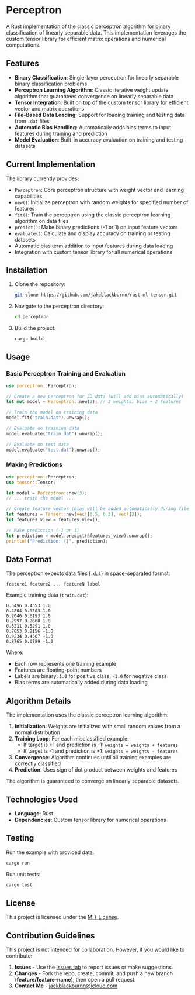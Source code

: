 # Perceptron

A Rust implementation of the classic perceptron algorithm for binary classification of linearly separable data. This implementation leverages the custom tensor library for efficient matrix operations and numerical computations.

## Features

- **Binary Classification**: Single-layer perceptron for linearly separable binary classification problems
- **Perceptron Learning Algorithm**: Classic iterative weight update algorithm that guarantees convergence on linearly separable data
- **Tensor Integration**: Built on top of the custom tensor library for efficient vector and matrix operations
- **File-Based Data Loading**: Support for loading training and testing data from `.dat` files
- **Automatic Bias Handling**: Automatically adds bias terms to input features during training and prediction
- **Model Evaluation**: Built-in accuracy evaluation on training and testing datasets

## Current Implementation

The library currently provides:

- `Perceptron`: Core perceptron structure with weight vector and learning capabilities
- `new()`: Initialize perceptron with random weights for specified number of features
- `fit()`: Train the perceptron using the classic perceptron learning algorithm on data files
- `predict()`: Make binary predictions (-1 or 1) on input feature vectors
- `evaluate()`: Calculate and display accuracy on training or testing datasets
- Automatic bias term addition to input features during data loading
- Integration with custom tensor library for all numerical operations

## Installation

1. Clone the repository:
   ```bash
   git clone https://github.com/jakeblackburnn/rust-ml-tensor.git
   ```
2. Navigate to the perceptron directory:
   ```bash
   cd perceptron
   ```
3. Build the project:
   ```bash
   cargo build
   ```

## Usage

### Basic Perceptron Training and Evaluation

```rust
use perceptron::Perceptron;

// Create a new perceptron for 2D data (will add bias automatically)
let mut model = Perceptron::new(3); // 3 weights: bias + 2 features

// Train the model on training data
model.fit("train.dat").unwrap();

// Evaluate on training data
model.evaluate("train.dat").unwrap();

// Evaluate on test data
model.evaluate("test.dat").unwrap();
```

### Making Predictions

```rust
use perceptron::Perceptron;
use tensor::Tensor;

let model = Perceptron::new(3);
// ... train the model ...

// Create feature vector (bias will be added automatically during file loading)
let features = Tensor::new(vec![0.5, 0.3], vec![2]);
let features_view = features.view();

// Make prediction (-1 or 1)
let prediction = model.predict(&features_view).unwrap();
println!("Prediction: {}", prediction);
```

## Data Format

The perceptron expects data files (`.dat`) in space-separated format:

```
feature1 feature2 ... featureN label
```

Example training data (`train.dat`):
```
0.5496 0.4353 1.0
0.4204 0.3303 1.0
0.2046 0.6193 1.0
0.2997 0.2668 1.0
0.6211 0.5291 1.0
0.7853 0.2156 -1.0
0.9234 0.4567 -1.0
0.8765 0.6789 -1.0
```

Where:
- Each row represents one training example
- Features are floating-point numbers
- Labels are binary: `1.0` for positive class, `-1.0` for negative class
- Bias terms are automatically added during data loading

## Algorithm Details

The implementation uses the classic perceptron learning algorithm:

1. **Initialization**: Weights are initialized with small random values from a normal distribution
2. **Training Loop**: For each misclassified example:
   - If target is +1 and prediction is -1: `weights = weights + features`
   - If target is -1 and prediction is +1: `weights = weights - features`
3. **Convergence**: Algorithm continues until all training examples are correctly classified
4. **Prediction**: Uses sign of dot product between weights and features

The algorithm is guaranteed to converge on linearly separable datasets.

## Technologies Used

- **Language**: Rust
- **Dependencies**: Custom tensor library for numerical operations

## Testing

Run the example with provided data:
```bash
cargo run
```

Run unit tests:
```bash
cargo test
```

## License

This project is licensed under the [MIT License](LICENSE).

## Contribution Guidelines

This project is not intended for collaboration. However, if you would like to contribute:

1. **Issues** - Use the [Issues tab](https://github.com/jakeblackburnn/rust-tensor/issues) to report issues or make suggestions.
2. **Changes** - Fork the repo, create, commit, and push a new branch (**feature/feature-name**), then open a pull request. 
3. **Contact Me** - jackblackburnn@icloud.com